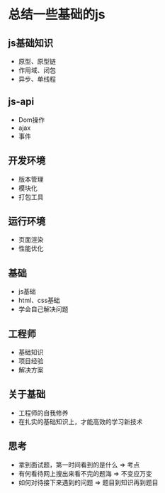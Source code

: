 
# 总结一些基础的js

## js基础知识

- 原型、原型链
- 作用域、闭包
- 异步、单线程


## js-api

- Dom操作
- ajax
- 事件


## 开发环境

- 版本管理
- 模块化
- 打包工具


## 运行环境

- 页面渲染
- 性能优化


## 基础

- js基础
- html、css基础
- 学会自己解决问题


## 工程师

- 基础知识
- 项目经验
- 解决方案


## 关于基础

- 工程师的自我修养
- 在扎实的基础知识上，才能高效的学习新技术


## 思考

- 拿到面试题，第一时间看到的是什么  =>  考点
- 有何看待网上搜出来看不完的题海    =>  不变应万变
- 如何对待接下来遇到的问题          =>  题目到知识再到题目


